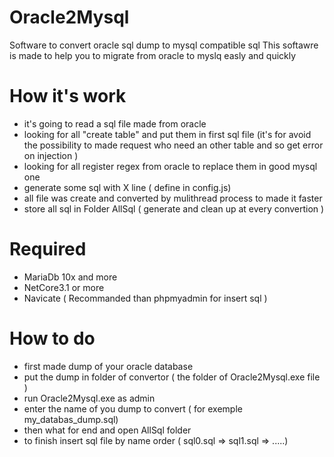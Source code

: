 # Oracle2Mysql
Software to convert oracle sql dump to mysql compatible sql
This softawre is made to help you to migrate from oracle to myslq easly and quickly

# How it's work
- it's going to read a sql file made from oracle 
- looking for all "create table" and put them in first sql file (it's for avoid the possibility to made request who need an other table and so get error on injection )
- looking for all register regex from oracle to replace them in good mysql one 
- generate some sql with X line ( define in config.js)
- all file was create and converted by mulithread process to made it faster 
- store all sql in Folder AllSql ( generate and clean up at every convertion )  

# Required
- MariaDb 10x and more
- NetCore3.1 or more
- Navicate ( Recommanded than phpmyadmin for insert sql )

# How to do
- first made dump of your oracle database
- put the dump in folder of convertor ( the folder of Oracle2Mysql.exe file ) 
- run Oracle2Mysql.exe as admin 
- enter the name of you dump to convert ( for exemple my_databas_dump.sql)
- then what for end and open AllSql folder 
- to finish insert sql file by name order ( sql0.sql => sql1.sql => .....)

